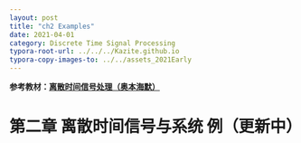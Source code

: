 ```yaml
---
layout: post
title: "ch2 Examples"
date: 2021-04-01
category: Discrete Time Signal Processing
typora-root-url: ../../../Kazite.github.io
typora-copy-images-to: ../../assets_2021Early
---
```


**参考教材：[离散时间信号处理（奥本海默）](https://baike.baidu.com/item/离散时间信号处理（第三版）/20378714?fr=aladdin)**

# 第二章 离散时间信号与系统 例（更新中）


